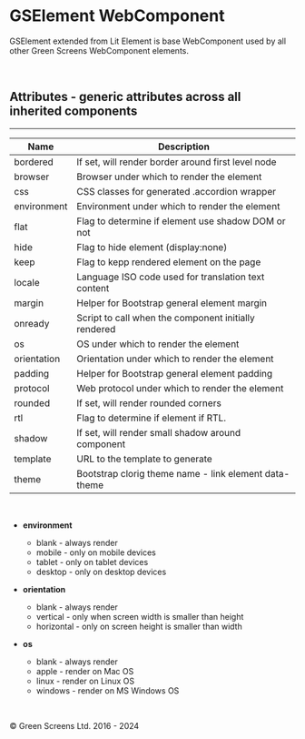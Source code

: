 # GSElement WebComponent

GSElement extended from Lit Element is base WebComponent used by all other Green Screens WebComponent elements. 

<br>

## Attributes - generic attributes across all inherited components
---

| Name               | Description                                           |
|--------------------|-------------------------------------------------------|
| bordered           | If set, will render border around first level node    |
| browser            | Browser  under which to render the element            |
| css                | CSS classes for generated .accordion wrapper          |
| environment        | Environment under which to render the element         |
| flat               | Flag to determine if element use shadow DOM or not    | 
| hide               | Flag to hide element (display:none)                   |
| keep               | Flag to kepp rendered element on the page             |
| locale             | Language ISO code used for translation text content   |
| margin             | Helper for Bootstrap general element margin           |
| onready            | Script to call when the component initially rendered  | 
| os                 | OS under which to render the element                  |
| orientation        | Orientation under which to render the element         |
| padding            | Helper for Bootstrap general element padding          | 
| protocol           | Web protocol under which to render the element        |
| rounded            | If set, will render rounded corners                   |
| rtl                | Flag to determine if element if RTL.                  | 
| shadow             | If set, will render small shadow around component     |
| template           | URL to the template to generate                       |
| theme              | Bootstrap clorig theme name - link element data-theme |

<br>

 - **environment** 
	*  blank - always render
	*  mobile - only on mobile devices
	*  tablet - only on tablet devices
	*  desktop - only on desktop devices

- **orientation** 
    *  blank - always render
    *  vertical - only when screen width is smaller than height
	*  horizontal - only on screen height is smaller than width

- **os** 
    *  blank - always render
    *  apple - render on Mac OS            
    *  linux - render on Linux OS
    *  windows - render on MS Windows OS

<br>

&copy; Green Screens Ltd. 2016 - 2024
